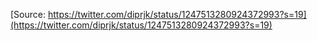 [Source: https://twitter.com/diprjk/status/1247513280924372993?s=19](https://twitter.com/diprjk/status/1247513280924372993?s=19)